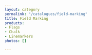```yaml
---
layout: category
permalink: "/catalogues/field-marking"
title: Field Marking
products:
- Flags
- Chalk
- Linemarkers
photos: []

---
```

